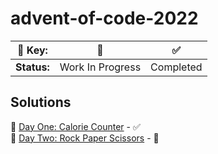 # **advent-of-code-2022**

| 🔑 **Key:** | 🚧 | ✅ |
|--------|----|----|
| **Status:** | Work In Progress | Completed |

## Solutions

📌 [Day One: Calorie Counter](/day-1/) - ✅  
📌 [Day Two: Rock Paper Scissors](/day-2/) - 🚧
